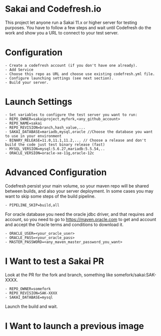 # Sakai and Codefresh.io

This project let anyone run a Sakai 11.x or higher server for testing purposes.
You have to follow a few steps and wait until Codefresh do the work and show you a URL to connect to your test server.

# Configuration

	- Create a codefresh account (if you don't have one already).
	- Add Service
	- Choose this repo as URL and choose use existing codefresh.yml file.
	- Configure launching settings (see next section).
	- Build your server.

# Launch Settings

	- Set variables to configure the test server you want to run:
	- REPO_OWNER=sakaiproject,myfork,<any_github_account>
	- REPO_NAME=sakai
	- REPO_REVISION=branch,hash_value,...
	- SAKAI_DATABASE=mariadb,mysql,oracle //Choose the database you want to use in your environment
	- BINARY_RELEASE=11.0,11.1,11.2,... // Choose a release and don't build the code just test binary release (fast)
	- MYSQL_VERSION=mysql:5.6.27,mariadb:5.5.54,..
	- ORACLE_VERSION=oracle-xe-11g,oracle-12c
	
# Advanced Configuration

Codefresh persist your main volume, so your maven repo will be shared between builds, and also your server deployment.
In some cases you may want to skip some steps of the build pipeline.

	- PIPELINE_SKIP=build,all
	
For oracle database you need the oracle jdbc driver, and that requires and account, so you need to go to https://maven.oracle.com to get and account and accept the Oracle terms and conditions to download it.

	- ORACLE_USER=<your_oracle_user>
	- ORACLE_PASS=<your_oracle_pass>
	- MASTER_PASSWORD=<any_maven_master_password_you_want>

# I Want to test a Sakai PR

Look at the PR for the fork and branch, something like somefork/sakai:SAK-XXXX.

	- REPO_OWNER=somefork
	- REPO_REVISION=SAK-XXXX
	- SAKAI_DATABASE=mysql
	
Launch the build and wait.

# I Want to launch a previous image

